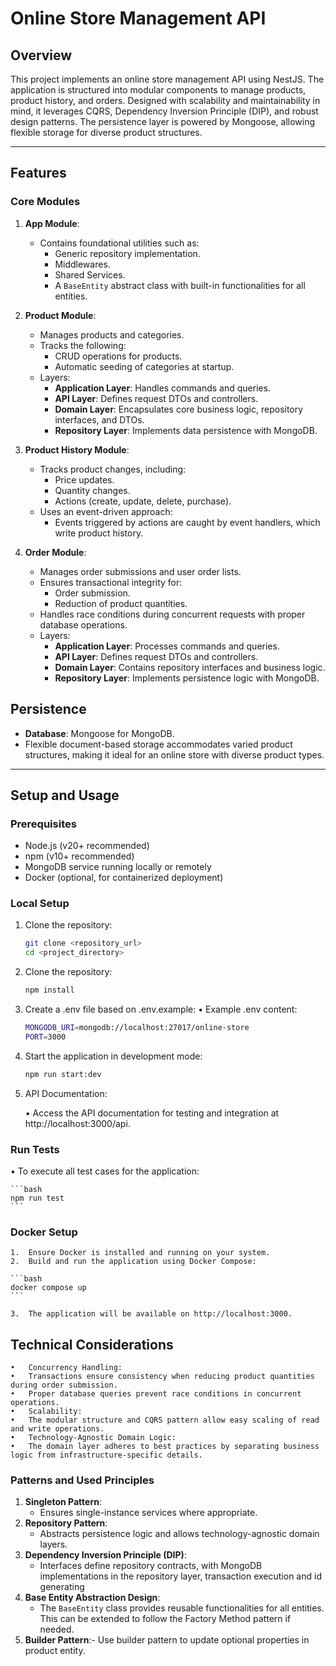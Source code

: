 # **Online Store Management API**

## **Overview**

This project implements an online store management API using NestJS. The application is structured into modular components to manage products, product history, and orders. Designed with scalability and maintainability in mind, it leverages CQRS, Dependency Inversion Principle (DIP), and robust design patterns. The persistence layer is powered by Mongoose, allowing flexible storage for diverse product structures.

---

## **Features**

### **Core Modules**

1. **App Module**:

   - Contains foundational utilities such as:
     - Generic repository implementation.
     - Middlewares.
     - Shared Services.
     - A `BaseEntity` abstract class with built-in functionalities for all entities.

2. **Product Module**:

   - Manages products and categories.
   - Tracks the following:
     - CRUD operations for products.
     - Automatic seeding of categories at startup.
   - Layers:
     - **Application Layer**: Handles commands and queries.
     - **API Layer**: Defines request DTOs and controllers.
     - **Domain Layer**: Encapsulates core business logic, repository interfaces, and DTOs.
     - **Repository Layer**: Implements data persistence with MongoDB.

3. **Product History Module**:

   - Tracks product changes, including:
     - Price updates.
     - Quantity changes.
     - Actions (create, update, delete, purchase).
   - Uses an event-driven approach:
     - Events triggered by actions are caught by event handlers, which write product history.

4. **Order Module**:

   - Manages order submissions and user order lists.
   - Ensures transactional integrity for:
     - Order submission.
     - Reduction of product quantities.
   - Handles race conditions during concurrent requests with proper database operations.
   - Layers:
     - **Application Layer**: Processes commands and queries.
     - **API Layer**: Defines request DTOs and controllers.
     - **Domain Layer**: Contains repository interfaces and business logic.
     - **Repository Layer**: Implements persistence logic with MongoDB.

## **Persistence**

- **Database**: Mongoose for MongoDB.
- Flexible document-based storage accommodates varied product structures, making it ideal for an online store with diverse product types.

---

## **Setup and Usage**

### **Prerequisites**

- Node.js (v20+ recommended)
- npm (v10+ recommended)
- MongoDB service running locally or remotely
- Docker (optional, for containerized deployment)

### **Local Setup**

1. Clone the repository:

   ```bash
   git clone <repository_url>
   cd <project_directory>
   ```

2. Clone the repository:

   ```bash
   npm install
   ```

3. Create a .env file based on .env.example:
   • Example .env content:

   ```bash
   MONGODB_URI=mongodb://localhost:27017/online-store
   PORT=3000
   ```

4. Start the application in development mode:

   ```bash
   npm run start:dev
   ```

5. API Documentation:

   • Access the API documentation for testing and integration at http://localhost:3000/api.

### **Run Tests**

• To execute all test cases for the application:

    ```bash
    npm run test
    ```

### **Docker Setup**

    1.	Ensure Docker is installed and running on your system.
    2.	Build and run the application using Docker Compose:

    ```bash
    docker compose up
    ```

    3.	The application will be available on http://localhost:3000.

## **Technical Considerations**

    •	Concurrency Handling:
    •	Transactions ensure consistency when reducing product quantities during order submission.
    •	Proper database queries prevent race conditions in concurrent operations.
    •	Scalability:
    •	The modular structure and CQRS pattern allow easy scaling of read and write operations.
    •	Technology-Agnostic Domain Logic:
    •	The domain layer adheres to best practices by separating business logic from infrastructure-specific details.

### **Patterns and Used Principles**

1. **Singleton Pattern**:
   - Ensures single-instance services where appropriate.
2. **Repository Pattern**:
   - Abstracts persistence logic and allows technology-agnostic domain layers.
3. **Dependency Inversion Principle (DIP)**:
   - Interfaces define repository contracts, with MongoDB implementations in the repository layer, transaction execution and id generating
4. **Base Entity Abstraction Design**:
   - The `BaseEntity` class provides reusable functionalities for all entities. This can be extended to follow the Factory Method pattern if needed.
5. **Builder Pattern**:- Use builder pattern to update optional properties in product entity.
